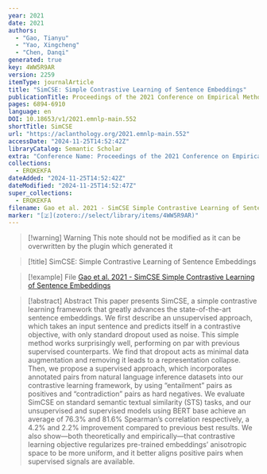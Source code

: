 ```yaml
---
year: 2021
date: 2021
authors:
  - "Gao, Tianyu"
  - "Yao, Xingcheng"
  - "Chen, Danqi"
generated: true
key: 4WW5R9AR
version: 2259
itemType: journalArticle
title: "SimCSE: Simple Contrastive Learning of Sentence Embeddings"
publicationTitle: Proceedings of the 2021 Conference on Empirical Methods in Natural Language Processing
pages: 6894-6910
language: en
DOI: 10.18653/v1/2021.emnlp-main.552
shortTitle: SimCSE
url: "https://aclanthology.org/2021.emnlp-main.552"
accessDate: "2024-11-25T14:52:42Z"
libraryCatalog: Semantic Scholar
extra: "Conference Name: Proceedings of the 2021 Conference on Empirical Methods in Natural Language Processing Place: Online and Punta Cana, Dominican Republic Publisher: Association for Computational Linguistics"
collections:
  - ERQKEKFA
dateAdded: "2024-11-25T14:52:42Z"
dateModified: "2024-11-25T14:52:47Z"
super_collections:
  - ERQKEKFA
filename: Gao et al. 2021 - SimCSE Simple Contrastive Learning of Sentence Embeddings
marker: "[🇿](zotero://select/library/items/4WW5R9AR)"
---
```


>[!warning] Warning
> This note should not be modified as it can be overwritten by the plugin which generated it

> [!title] SimCSE: Simple Contrastive Learning of Sentence Embeddings

> [!example] File
> [Gao et al. 2021 - SimCSE Simple Contrastive Learning of Sentence Embeddings](Gao%20et%20al.%202021%20-%20SimCSE%20Simple%20Contrastive%20Learning%20of%20Sentence%20Embeddings.pdf)

> [!abstract] Abstract
> This paper presents SimCSE, a simple contrastive learning framework that greatly advances the state-of-the-art sentence embeddings. We first describe an unsupervised approach, which takes an input sentence and predicts itself in a contrastive objective, with only standard dropout used as noise. This simple method works surprisingly well, performing on par with previous supervised counterparts. We find that dropout acts as minimal data augmentation and removing it leads to a representation collapse. Then, we propose a supervised approach, which incorporates annotated pairs from natural language inference datasets into our contrastive learning framework, by using “entailment” pairs as positives and “contradiction” pairs as hard negatives. We evaluate SimCSE on standard semantic textual similarity (STS) tasks, and our unsupervised and supervised models using BERT base achieve an average of 76.3% and 81.6% Spearman’s correlation respectively, a 4.2% and 2.2% improvement compared to previous best results. We also show—both theoretically and empirically—that contrastive learning objective regularizes pre-trained embeddings’ anisotropic space to be more uniform, and it better aligns positive pairs when supervised signals are available.

